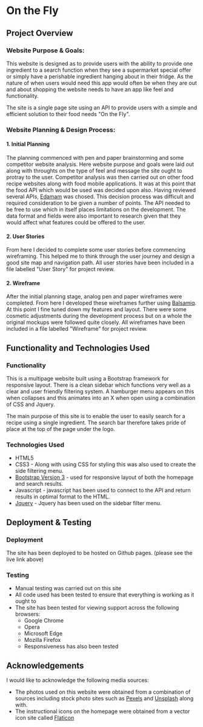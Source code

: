 # On the Fly


## Project Overview


### Website Purpose & Goals:

This website is designed as to provide users with the ability to provide one ingredient to a search function when they see a supermarket special offer or simply have a perishable ingredient hanging about in their fridge. As the nature of when users would need this app would often be when they are out and about shopping the website needs to have an app like feel and functionality.

The site is a single page site using an API to provide users with a simple and efficient solution to their food needs "On the Fly".

### Website Planning & Design Process:

#### 1. Initial Planning 

The planning commenced with pen and paper brainstorming and some competitor website analysis. Here website purpose and goals were laid out along with throughts on the type of feel and message the site ought to protray to the user. Competitor analysis was then carried out on other food recipe websites along with food mobile applications. It was at this point that the food API which would be used was decided upon also. Having reviewed several APIs, [Edamam](https://developer.edamam.com "Edamam Developer Portal") was chosed. This decision process was difficult and required consideration to be given a number of points. The API needed to be free to use which in itself places limitations on the development. The data format and fields were also important to research given that they would affect what features could be offered to the user. 

#### 2. User Stories

From here I decided to complete some user stories before commencing wireframing. This helped me to think through the user journey and design a good site map and navigation path. All user stories have been included in a file labelled "User Story" for project review.

#### 2. Wireframe

After the initial planning stage, analog pen and paper wireframes were completed. From here I developed these wireframes further using [Balsamiq](https://www.balsamiq.com "Balsamiq Homepage"). At this point I fine tuned down my features and layout. There were some cosmetic adjustments during the development process but on a whole the original mockups were followed quite closely. All wireframes have been included in a file labelled "Wireframe" for project review.



## Functionality and Technologies Used


### Functionality
This is a multipage website built using a Bootstrap framework for responsive layout. There is a clean sidebar which functions very well as a clear and user friendly filtering system. A hamburger menu appears on this when collapses and this animates into an X when open using a combination of CSS and Jquery.  

The main purpose of this site is to enable the user to easily search for a recipe using a single ingredient. The search bar therefore takes pride of place at the top of the page under the logo.

### Technologies Used

- HTML5 
- CSS3 - Along with using CSS for styling this was also used to create the side filtering menu.
- [Bootstrap Version 3](https://getbootstrap.com/docs/3.3/ "Bootstrap 3 Homepage")  - used for responsive layout of both the homepage and search results.
- Javascript - javascript has been used to connect to the API and return results in optimal format to the HTML.
- [Jquery](https://jquery.com/Jquery "Jquery Homepage") - Jquery has been used on the sidebar filter menu.

## Deployment & Testing


### Deployment

The site has been deployed to be hosted on Github pages. (please see the live link above)

### Testing

- Manual testing was carried out on this site
- All code used has been tested to ensure that everything is working as it ought to
- The site has been tested for viewing support across the following browsers:
  - Google Chrome
  - Opera
  - Microsoft Edge
  - Mozilla Firefox
  - Responsiveness has also been tested

## Acknowledgements

I would like to acknowledge the following media sources:

- The photos used on this website were obtained from a combination of sources including stock photo sites such as [Pexels](https://www.pexels.com/ "Pexels") and [Unsplash](https://www.pexels.com/ "Unsplash") along with.
- The instructional icons on the homepage were obtained from a vector icon site called [Flaticon](https://www.flaticon.com/ "Flaticon")


